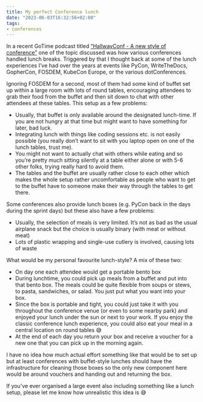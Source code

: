 ```yaml
---
title: My perfect Conference lunch
date: "2023-06-03T16:32:56+02:00"
tags:
- conferences
---
```


In a recent GoTime podcast titled [“HallwayConf - A new style of conference”](https://changelog.com/news/hallwayconf-a-new-style-of-conference-LWRn) one of the topic discussed was how various conferences handled lunch breaks. Triggered by that  I thought back at some of the lunch experiences I’ve had over the years at events like PyCon, WriteTheDocs, GopherCon, FOSDEM, KubeCon Europe, or the various dotConferences. 

Ignoring FOSDEM for a second, most of them had some kind of buffet set up within a large room with lots of round tables, encouraging attendees to grab their food from the buffet and then sit down to chat with other attendees at these tables. This setup as a few problems:

- Usually, that buffet is only available around the designated lunch-time. If you are not hungry at that time but might want to have something for later, bad luck.
- Integrating lunch with things like coding sessions etc. is not easily possible (you really don’t want to sit with you laptop open on one of the lunch tables, trust me).
- You might not want to actually chat with others while eating and so you’re pretty much sitting silently at a table either alone or with 5-6 other folks, trying really hard to avoid them.
- The tables and the buffet are usually rather close to each other which makes the whole setup rather uncomfortable as people who want to get to the buffet have to someone make their way through the tables to get there.

Some conferences also provide lunch boxes (e.g. PyCon back in the days during the sprint days) but these also have a few problems:

- Usually, the selection of meals is very limited. It’s not as bad as the usual airplane snack but the choice is usually binary (with meat or without meat)
- Lots of plastic wrapping and single-use cutlery is involved, causing lots of waste

What would be my personal favourite lunch-style? A mix of these two:

- On day one each attendee would get a portable bento box
- During lunchtime, you could pick up meals from a buffet and put into that bento box. The meals could be quite flexible from soups or stews, to pasta, sandwiches, or salad. You just put what you want into your box.
- Since the box is portable and tight, you could just take it with you throughout the conference venue (or even to some nearby park) and enjoyed your lunch under the sun or next to your work. If you enjoy the classic conference lunch experience, you could also eat your meal in a central location on round tables 😅
- At the end of each day you return your box and receive a voucher for a new one that you can pick up in the morning again.

I have no idea how much actual effort something like that would be to set up but at least conferences with buffet-style lunches should have the infrastructure for cleaning those boxes so the only new component here would be around vouchers and handing out and returning the box.

If you’ve ever organised a large event also including something like a lunch setup, please let me know how unrealistic this idea is 😅
